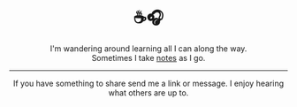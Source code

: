 <h1 align="center">
 ☕🎧
</h1>

<p align="center">
  I'm wandering around learning all I can along the way. 
  <br />Sometimes I take <a href="https://burningdaylight.io">notes</a> as I go.
</p>

---

<p align="center">
    If you have something to share send me a link or message. I enjoy hearing what others are up to.
</p>
